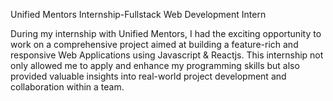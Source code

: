 Unified Mentors Internship-Fullstack Web Development Intern

During my internship with Unified Mentors, I had the exciting opportunity to work on a comprehensive project aimed at building a feature-rich and responsive Web Applications using Javascript & Reactjs. This internship not only allowed me to apply and enhance my programming skills but also provided valuable insights into real-world project development and collaboration within a team.
